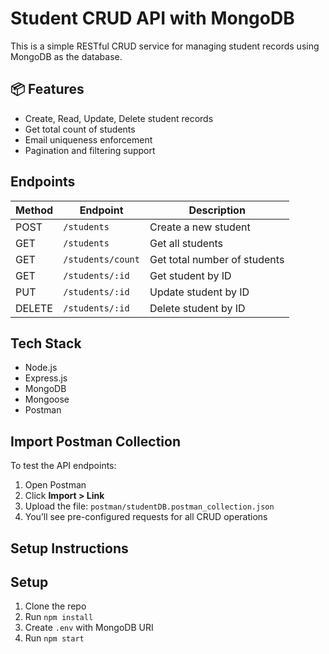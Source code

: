 # Student CRUD API with MongoDB

This is a simple RESTful CRUD service for managing student records using MongoDB as the database.

## 📦 Features

- Create, Read, Update, Delete student records
- Get total count of students
- Email uniqueness enforcement
- Pagination and filtering support

## Endpoints

| Method | Endpoint         | Description               |
|--------|------------------|---------------------------|
| POST   | `/students`      | Create a new student      |
| GET    | `/students`      | Get all students          |
| GET    | `/students/count`| Get total number of students |
| GET    | `/students/:id`  | Get student by ID         |
| PUT    | `/students/:id`  | Update student by ID      |
| DELETE | `/students/:id`  | Delete student by ID      |



## Tech Stack

- Node.js
- Express.js
- MongoDB
- Mongoose
- Postman


## Import Postman Collection

To test the API endpoints:

1. Open Postman
2. Click **Import > Link**
3. Upload the file: `postman/studentDB.postman_collection.json`
4. You’ll see pre-configured requests for all CRUD operations



## Setup Instructions

## Setup

1. Clone the repo
2. Run `npm install`
3. Create `.env` with MongoDB URI
4. Run `npm start`